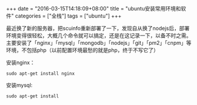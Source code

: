 +++
date = "2016-03-15T14:18:09+08:00"
title = "ubuntu安装常用环境和软件"
categories = ["全栈"]
tags = ["ubuntu"]
+++

最近换了新的服务器，把scuinfo重新部署了一下，发现自从换了nodejs后，部署环境变得很轻松，大概几个命令就可以搞定，还是在这记录一下，以备不时之需。主要安装了「nginx」「mysql」「mongodb」「nodejs」「git」「pm2」「cnpm」等环境，不包括php（以前配置环境最愁的就是php，终于不写它了）


安装nginx：

	sudo apt-get install nginx
	
安装mysql:

	sudo apt-get install

